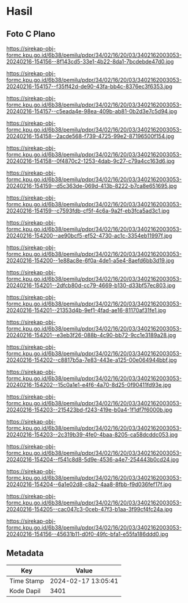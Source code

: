 # Hasil

## Foto C Plano

https://sirekap-obj-formc.kpu.go.id/6b38/pemilu/pdpr/34/02/16/20/03/3402162003053-20240216-154156--8f143cd5-33e1-4b22-8da1-7bcdebde47d0.jpg

https://sirekap-obj-formc.kpu.go.id/6b38/pemilu/pdpr/34/02/16/20/03/3402162003053-20240216-154157--f35ff42d-de90-43fa-bb4c-8376ec3f6353.jpg

https://sirekap-obj-formc.kpu.go.id/6b38/pemilu/pdpr/34/02/16/20/03/3402162003053-20240216-154157--c5eada4e-98ea-409b-ab81-0b2d3e7c5d94.jpg

https://sirekap-obj-formc.kpu.go.id/6b38/pemilu/pdpr/34/02/16/20/03/3402162003053-20240216-154158--2acde568-f739-4725-99e2-87196500f154.jpg

https://sirekap-obj-formc.kpu.go.id/6b38/pemilu/pdpr/34/02/16/20/03/3402162003053-20240216-154158--0f4870c2-1253-4dab-9c27-c79a4cc163d6.jpg

https://sirekap-obj-formc.kpu.go.id/6b38/pemilu/pdpr/34/02/16/20/03/3402162003053-20240216-154159--d5c363de-069d-413b-8222-b7ca8e651695.jpg

https://sirekap-obj-formc.kpu.go.id/6b38/pemilu/pdpr/34/02/16/20/03/3402162003053-20240216-154159--c7593fdb-cf5f-4c6a-9a2f-eb3fca5ad3c1.jpg

https://sirekap-obj-formc.kpu.go.id/6b38/pemilu/pdpr/34/02/16/20/03/3402162003053-20240216-154200--ae90bcf5-ef52-4730-ac1c-3354eb11997f.jpg

https://sirekap-obj-formc.kpu.go.id/6b38/pemilu/pdpr/34/02/16/20/03/3402162003053-20240216-154200--1e88ac8e-6f0a-4de1-a5e4-8aefd6bb3d19.jpg

https://sirekap-obj-formc.kpu.go.id/6b38/pemilu/pdpr/34/02/16/20/03/3402162003053-20240216-154201--2dfcb80d-cc79-4669-b130-d33bf57ec803.jpg

https://sirekap-obj-formc.kpu.go.id/6b38/pemilu/pdpr/34/02/16/20/03/3402162003053-20240216-154201--21353d4b-9ef1-4fad-ae16-81170af31fe1.jpg

https://sirekap-obj-formc.kpu.go.id/6b38/pemilu/pdpr/34/02/16/20/03/3402162003053-20240216-154201--e3eb3f26-088b-4c90-bb72-9cc1e3189a28.jpg

https://sirekap-obj-formc.kpu.go.id/6b38/pemilu/pdpr/34/02/16/20/03/3402162003053-20240216-154202--c8817b5a-7e83-443e-a125-00e064944bbf.jpg

https://sirekap-obj-formc.kpu.go.id/6b38/pemilu/pdpr/34/02/16/20/03/3402162003053-20240216-154202--15c0a1e1-e4f6-4a70-8d25-0f90411fd93e.jpg

https://sirekap-obj-formc.kpu.go.id/6b38/pemilu/pdpr/34/02/16/20/03/3402162003053-20240216-154203--215423bd-f243-419e-b0a4-1f1df7f6000b.jpg

https://sirekap-obj-formc.kpu.go.id/6b38/pemilu/pdpr/34/02/16/20/03/3402162003053-20240216-154203--2c319b39-4fe0-4baa-8205-ca58dcddc053.jpg

https://sirekap-obj-formc.kpu.go.id/6b38/pemilu/pdpr/34/02/16/20/03/3402162003053-20240216-154204--f541c8d8-5d9e-4536-a4e7-254443b0cd24.jpg

https://sirekap-obj-formc.kpu.go.id/6b38/pemilu/pdpr/34/02/16/20/03/3402162003053-20240216-154204--6a1e02d8-c8a2-4aa8-8fbb-f9d036fef17f.jpg

https://sirekap-obj-formc.kpu.go.id/6b38/pemilu/pdpr/34/02/16/20/03/3402162003053-20240216-154205--cac047c3-0ceb-47f3-b1aa-3f99cf4fc24a.jpg

https://sirekap-obj-formc.kpu.go.id/6b38/pemilu/pdpr/34/02/16/20/03/3402162003053-20240216-154156--45631b11-d0f0-49fc-bfa1-e55fa186ddd0.jpg


## Metadata

| Key        | Value               |
| ---------- | ------------------- |
| Time Stamp | 2024-02-17 13:05:41 |
| Kode Dapil | 3401                |



